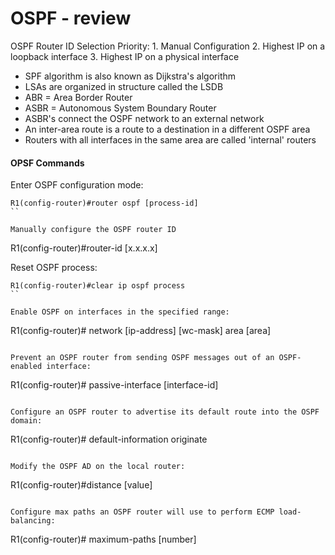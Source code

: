 # OSPF - review

OSPF Router ID Selection Priority:
	1. Manual Configuration
	2. Highest IP on a loopback interface
	3. Highest IP on a physical interface

- SPF algorithm is also known as Dijkstra's algorithm
- LSAs are organized in structure called the LSDB
- ABR = Area Border Router
- ASBR = Autonomous System Boundary Router
- ASBR's connect the OSPF network to an external network
- An inter-area route is a route to a destination in a different OSPF area
- Routers with all interfaces in the same area are called 'internal' routers

#### OPSF Commands

Enter OSPF configuration mode:
```
R1(config-router)#router ospf [process-id]
``

Manually configure the OSPF router ID
```
R1(config-router)#router-id [x.x.x.x]

Reset OSPF process:
```
R1(config-router)#clear ip ospf process
``

Enable OSPF on interfaces in the specified range:
```
R1(config-router)# network [ip-address] [wc-mask] area [area]
```

Prevent an OSPF router from sending OSPF messages out of an OSPF-enabled interface:
```
R1(config-router)# passive-interface [interface-id]
```

Configure an OSPF router to advertise its default route into the OSPF domain:
```
R1(config-router)# default-information originate
```

Modify the OSPF AD on the local router:
```
R1(config-router)#distance [value]
```

Configure max paths an OSPF router will use to perform ECMP load-balancing:
```
R1(config-router)# maximum-paths [number]
```



